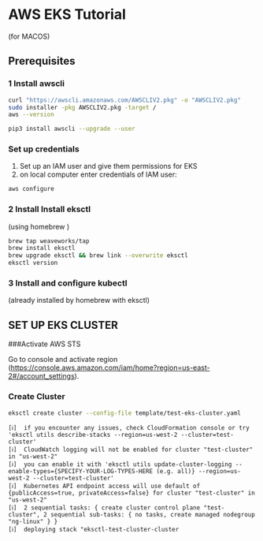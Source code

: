 # AWS EKS Tutorial
(for MACOS)

## Prerequisites

### 1 Install awscli

```bash
curl "https://awscli.amazonaws.com/AWSCLIV2.pkg" -o "AWSCLIV2.pkg"
sudo installer -pkg AWSCLIV2.pkg -target /
aws --version
```

```bash
pip3 install awscli --upgrade --user
```

### Set up credentials

1. Set up an IAM user and give them permissions for EKS
2. on local computer enter credentials of IAM user:

```bash
aws configure
```

### 2 Install Install eksctl

(using homebrew )

```bash
brew tap weaveworks/tap
brew install eksctl
brew upgrade eksctl && brew link --overwrite eksctl
eksctl version
```

### 3 Install and configure kubectl

(already installed by homebrew with eksctl)

## SET UP EKS CLUSTER

###Activate AWS STS

Go to console and activate region (https://console.aws.amazon.com/iam/home?region=us-east-2#/account_settings).

### Create Cluster

```bash
eksctl create cluster --config-file template/test-eks-cluster.yaml
```

```
[ℹ]  if you encounter any issues, check CloudFormation console or try 'eksctl utils describe-stacks --region=us-west-2 --cluster=test-cluster'
[ℹ]  CloudWatch logging will not be enabled for cluster "test-cluster" in "us-west-2"
[ℹ]  you can enable it with 'eksctl utils update-cluster-logging --enable-types={SPECIFY-YOUR-LOG-TYPES-HERE (e.g. all)} --region=us-west-2 --cluster=test-cluster'
[ℹ]  Kubernetes API endpoint access will use default of {publicAccess=true, privateAccess=false} for cluster "test-cluster" in "us-west-2"
[ℹ]  2 sequential tasks: { create cluster control plane "test-cluster", 2 sequential sub-tasks: { no tasks, create managed nodegroup "ng-linux" } }
[ℹ]  deploying stack "eksctl-test-cluster-cluster
```


